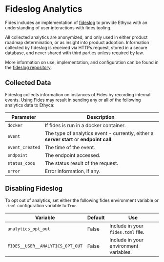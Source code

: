 # Fideslog Analytics

Fides includes an implementation of [fideslog](https://github.com/ethyca/fideslog) to provide Ethyca with an understanding of user interactions with fides tooling.

All collected analytics are anonymized, and only used in either product roadmap determination, or as insight into product adoption. Information collected by fideslog is received via HTTPs request, stored in a secure database, and never shared with third parties unless required by law.

More information on use, implementation, and configuration can be found in the [fideslog repository](https://github.com/ethyca/fideslog#readme).

## Collected Data

Fideslog collects information on instances of Fides by recording internal events. Using Fides may result in sending any or all of the following analytics data to Ethyca:  

| Parameter | Description |
|----|----|
| `docker` | If fides is run in a docker container. |
| `event` | The type of analytics event - currently, either a **server start** or **endpoint call**.
| `event_created` | The time of the event. |
| `endpoint` | The endpoint accessed. |
| `status_code` | The status result of the request. |
| `error` | Error information, if any. |

## Disabling Fideslog

To opt out of analytics, set either the following fides environment variable or `.toml` configuration variable to `True`.

| Variable | Default | Use |
|---|---|---|
| `analytics_opt_out` | False | Include in your `fides.toml` file. |
| `FIDES__USER__ANALYTICS_OPT_OUT` | False | Include in your environment variables. |
